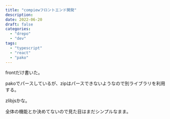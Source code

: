 ```yaml
---
title: "compiewフロントエンド開発"
description:
date: 2022-06-20
draft: false
categories:
  - "drepo"
  - "dev"
tags:
  - "typescript"
  - "react"
  - "pako"
---
```


frontだけ書いた。

pakoでパースしているが、zipはパースできないようなので別ライブラリを利用する。

zlibjsかな。

全体の機能とか決めてないので見た目はまだシンプルなまま。
